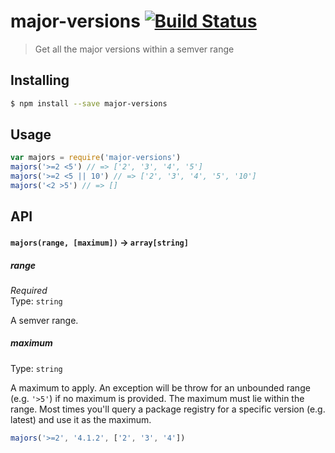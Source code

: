 # major-versions [![Build Status](https://travis-ci.org/bendrucker/major-versions.svg?branch=master)](https://travis-ci.org/bendrucker/major-versions)

> Get all the major versions within a semver range

## Installing

```sh
$ npm install --save major-versions
```

## Usage

```js
var majors = require('major-versions')
majors('>=2 <5') // => ['2', '3', '4', '5']
majors('>=2 <5 || 10') // => ['2', '3', '4', '5', '10']
majors('<2 >5') // => []
```

## API

#### `majors(range, [maximum])` -> `array[string]`

##### range

*Required*  
Type: `string`

A semver range.

##### maximum

Type: `string`

A maximum to apply. An exception will be throw for an unbounded range (e.g. `'>5'`) if no maximum is provided. The maximum must lie within the range. Most times you'll query a package registry for a specific version (e.g. latest) and use it as the maximum.

```js
majors('>=2', '4.1.2', ['2', '3', '4'])
```
